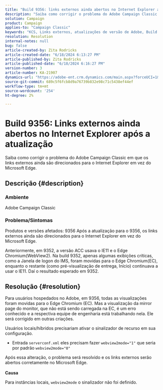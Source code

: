 ```yaml
---
title: "Build 9356: links externos ainda abertos no Internet Explorer após a atualização"
description: "Saiba como corrigir o problema do Adobe Campaign Classic em que os links externos ainda são direcionados para o Internet Explorer em vez do Microsoft Edge."
solution: Campaign
product: Campaign
applies-to: "Campaign Classic"
keywords: "KCS, Links externos, atualizações de versão de Adobe, Build 9356, Atualizações de Adobe "
resolution: Resolution
internal-notes: null
bug: false
article-created-by: Zita Rodricks
article-created-date: "6/18/2024 6:13:27 PM"
article-published-by: Zita Rodricks
article-published-date: "6/18/2024 6:16:27 PM"
version-number: 3
article-number: KA-21907
dynamics-url: "https://adobe-ent.crm.dynamics.com/main.aspx?forceUCI=1&pagetype=entityrecord&etn=knowledgearticle&id=ec06e272-9e2d-ef11-840a-002248084fbb"
source-git-commit: 689c5f6fcb8d9a76739b832e98c71c5438ef44ef
workflow-type: tm+mt
source-wordcount: '254'
ht-degree: 2%

---
```


# Build 9356: Links externos ainda abertos no Internet Explorer após a atualização


Saiba como corrigir o problema do Adobe Campaign Classic em que os links externos ainda são direcionados para o Internet Explorer em vez do Microsoft Edge.

## Descrição {#description}


### Ambiente

Adobe Campaign Classic

### Problema/Sintomas

Produtos e versões afetados: 9356 Após a atualização para o 9356, os links externos ainda são direcionados para o Internet Explorer em vez do Microsoft Edge.

Anteriormente, em 9352, a versão ACC usava o IE11 e o Edge Chromium(WebView2). Na build 9352, apenas algumas exibições críticas, como a Janela de logon do IMS, foram movidas para o Edge Chromium(EC), enquanto o restante (como pré-visualização de entrega, Início) continuava a usar o IE11. Daí o resultado esperado em 9352.


## Resolução {#resolution}


Para usuários hospedados no Adobe, em 9356, todas as visualizações foram movidas para o Edge Chromium (EC). Mas a visualização da mirror page do monitor, que não está sendo carregada na EC, é um erro conhecido e a respectiva equipe de engenharia está trabalhando nela. Ele será corrigido em outras criações.

Usuários locais/híbridos precisariam ativar o sinalizador de recurso em sua configuração.

- Entrada `serverconf.xml` eles precisam fazer `webview2mode="1"` que seria por padrão `webview2mode="0"`


Após essa alteração, o problema será resolvido e os links externos serão abertos corretamente no Microsoft Edge.
<br> <br><b>Causa</b>


Para instâncias locais, `webview2mode` o sinalizador não foi definido.


